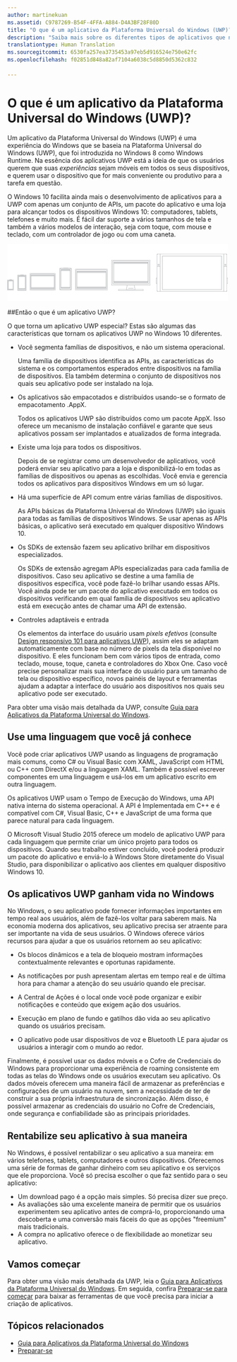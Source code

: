 ```yaml
---
author: martinekuan
ms.assetid: C9787269-B54F-4FFA-A884-D4A3BF28F80D
title: "O que é um aplicativo da Plataforma Universal do Windows (UWP)?"
description: "Saiba mais sobre os diferentes tipos de aplicativos que nós chamamos de aplicativos Universais do Windows - aplicativos da Windows Store, aplicativos da Loja do Windows Phone e aplicativos do Windows Runtime."
translationtype: Human Translation
ms.sourcegitcommit: 6530fa257ea3735453a97eb5d916524e750e62fc
ms.openlocfilehash: f02851d848a82af7104a6038c5d8850d5362c832

---
```


# O que é um aplicativo da Plataforma Universal do Windows (UWP)?

Um aplicativo da Plataforma Universal do Windows (UWP) é uma experiência do Windows que se baseia na Plataforma Universal do Windows (UWP), que foi introduzida no Windows 8 como Windows Runtime. Na essência dos aplicativos UWP está a ideia de que os usuários querem que suas *experiências* sejam móveis em todos os seus dispositivos, e querem usar o dispositivo que for mais conveniente ou produtivo para a tarefa em questão.

O Windows 10 facilita ainda mais o desenvolvimento de aplicativos para a UWP com apenas um conjunto de APIs, um pacote do aplicativo e uma loja para alcançar todos os dispositivos Windows 10: computadores, tablets, telefones e muito mais. É fácil dar suporte a vários tamanhos de tela e também a vários modelos de interação, seja com toque, com mouse e teclado, com um controlador de jogo ou com uma caneta.

![Dispositivos Windows](images/1894834-hig-device-primer-01-500.png)

##Então o que é um aplicativo UWP?


O que torna um aplicativo UWP especial? Estas são algumas das características que tornam os aplicativos UWP no Windows 10 diferentes.

-   Você segmenta famílias de dispositivos, e não um sistema operacional.

    Uma família de dispositivos identifica as APIs, as características do sistema e os comportamentos esperados entre dispositivos na família de dispositivos. Ela também determina o conjunto de dispositivos nos quais seu aplicativo pode ser instalado na loja.

-   Os aplicativos são empacotados e distribuídos usando-se o formato de empacotamento .AppX.

    Todos os aplicativos UWP são distribuídos como um pacote AppX. Isso oferece um mecanismo de instalação confiável e garante que seus aplicativos possam ser implantados e atualizados de forma integrada.

-   Existe uma loja para todos os dispositivos.

    Depois de se registrar como um desenvolvedor de aplicativos, você poderá enviar seu aplicativo para a loja e disponibilizá-lo em todas as famílias de dispositivos ou apenas as escolhidas. Você envia e gerencia todos os aplicativos para dispositivos Windows em um só lugar.

-   Há uma superfície de API comum entre várias famílias de dispositivos.

    As APIs básicas da Plataforma Universal do Windows (UWP) são iguais para todas as famílias de dispositivos Windows. Se usar apenas as APIs básicas, o aplicativo será executado em qualquer dispositivo Windows 10.

-   Os SDKs de extensão fazem seu aplicativo brilhar em dispositivos especializados.

    Os SDKs de extensão agregam APIs especializadas para cada família de dispositivos. Caso seu aplicativo se destine a uma família de dispositivos específica, você pode fazê-lo brilhar usando essas APIs. Você ainda pode ter um pacote do aplicativo executado em todos os dispositivos verificando em qual família de dispositivos seu aplicativo está em execução antes de chamar uma API de extensão.

-   Controles adaptáveis e entrada

    Os elementos da interface do usuário usam *pixels efetivos* (consulte [Design responsivo 101 para aplicativos UWP](https://msdn.microsoft.com/library/windows/apps/Dn958435)), assim eles se adaptam automaticamente com base no número de pixels da tela disponível no dispositivo. E eles funcionam bem com vários tipos de entrada, como teclado, mouse, toque, caneta e controladores do Xbox One. Caso você precise personalizar mais sua interface do usuário para um tamanho de tela ou dispositivo específico, novos painéis de layout e ferramentas ajudam a adaptar a interface do usuário aos dispositivos nos quais seu aplicativo pode ser executado.

Para obter uma visão mais detalhada da UWP, consulte [Guia para Aplicativos da Plataforma Universal do Windows](universal-application-platform-guide.md).

## Use uma linguagem que você já conhece


Você pode criar aplicativos UWP usando as linguagens de programação mais comuns, como C# ou Visual Basic com XAML, JavaScript com HTML ou C++ com DirectX e/ou a linguagem XAML. Também é possível escrever componentes em uma linguagem e usá-los em um aplicativo escrito em outra linguagem.

Os aplicativos UWP usam o Tempo de Execução do Windows, uma API nativa interna do sistema operacional. A API é Implementada em C++ e é compatível com C#, Visual Basic, C++ e JavaScript de uma forma que parece natural para cada linguagem.

O Microsoft Visual Studio 2015 oferece um modelo de aplicativo UWP para cada linguagem que permite criar um único projeto para todos os dispositivos. Quando seu trabalho estiver concluído, você poderá produzir um pacote do aplicativo e enviá-lo à Windows Store diretamente do Visual Studio, para disponibilizar o aplicativo aos clientes em qualquer dispositivo Windows 10.

## Os aplicativos UWP ganham vida no Windows


No Windows, o seu aplicativo pode fornecer informações importantes em tempo real aos usuários, além de fazê-los voltar para saberem mais. Na economia moderna dos aplicativos, seu aplicativo precisa ser atraente para ser importante na vida de seus usuários. O Windows oferece vários recursos para ajudar a que os usuários retornem ao seu aplicativo:

-   Os blocos dinâmicos e a tela de bloqueio mostram informações contextualmente relevantes e oportunas rapidamente.
-   As notificações por push apresentam alertas em tempo real e de última hora para chamar a atenção do seu usuário quando ele precisar.

-   A Central de Ações é o local onde você pode organizar e exibir notificações e conteúdo que exigem ação dos usuários.

-   Execução em plano de fundo e gatilhos dão vida ao seu aplicativo quando os usuários precisam.

-   O aplicativo pode usar dispositivos de voz e Bluetooth LE para ajudar os usuários a interagir com o mundo ao redor.

Finalmente, é possível usar os dados móveis e o Cofre de Credenciais do Windows para proporcionar uma experiência de roaming consistente em todas as telas do Windows onde os usuários executam seu aplicativo. Os dados móveis oferecem uma maneira fácil de armazenar as preferências e configurações de um usuário na nuvem, sem a necessidade de ter de construir a sua própria infraestrutura de sincronização. Além disso, é possível armazenar as credenciais do usuário no Cofre de Credenciais, onde segurança e confiabilidade são as principais prioridades.

##  Rentabilize seu aplicativo à sua maneira


No Windows, é possível rentabilizar o seu aplicativo a sua maneira: em vários telefones, tablets, computadores e outros dispositivos. Oferecemos uma série de formas de ganhar dinheiro com seu aplicativo e os serviços que ele proporciona. Você só precisa escolher o que faz sentido para o seu aplicativo:

-   Um download pago é a opção mais simples. Só precisa dizer sue preço.
-   As avaliações são uma excelente maneira de permitir que os usuários experimentem seu aplicativo antes de comprá-lo, proporcionando uma descoberta e uma conversão mais fáceis do que as opções "freemium" mais tradicionais.
-   A compra no aplicativo oferece o de flexibilidade ao monetizar seu aplicativo.

## Vamos começar


Para obter uma visão mais detalhada da UWP, leia o [Guia para Aplicativos da Plataforma Universal do Windows](universal-application-platform-guide.md). Em seguida, confira [Preparar-se para começar](get-set-up.md) para baixar as ferramentas de que você precisa para iniciar a criação de aplicativos.

## Tópicos relacionados


* [Guia para Aplicativos da Plataforma Universal do Windows](universal-application-platform-guide.md)
* [Preparar-se](get-set-up.md)



<!--HONumber=Jun16_HO4-->



